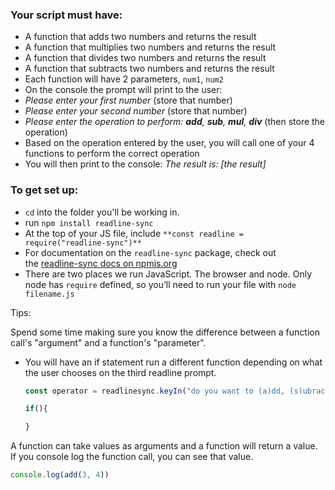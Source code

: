 ### **Your script must have:**

- A function that adds two numbers and returns the result
- A function that multiplies two numbers and returns the result
- A function that divides two numbers and returns the result
- A function that subtracts two numbers and returns the result
- Each function will have 2 parameters, `num1`, `num2`
- On the console the prompt will print to the user:
- *Please enter your first number* (store that number)
- *Please enter your second number* (store that number)
- *Please enter the operation to perform: **add**, **sub**, **mul**, **div*** (then store the operation)
- Based on the operation entered by the user, you will call one of your 4 functions to perform the correct operation
- You will then print to the console: *The result is: [the result]*

### **To get set up:**

- `cd` into the folder you'll be working in.
- run `npm install readline-sync`
- At the top of your JS file, include `**const readline = require("readline-sync")**`
- For documentation on the `readline-sync` package, check out the [readline-sync docs on npmjs.org](https://www.npmjs.com/package/readline-sync)
- There are two places we run JavaScript. The browser and node. Only node has `require` defined, so you’ll need to run your file with `node filename.js`

Tips:

Spend some time making sure you know the difference between a function call's "argument" and a function's "parameter".

- You will have an if statement run a different function depending on what the user chooses on the third readline prompt.
    
    ```jsx
    const operator = readlinesync.keyIn("do you want to (a)dd, (s)ubract, (d)ivide, or (m)ultiply?")
    
    if(){
    
    }
    ```
    

A function can take values as arguments and a function will return a value. If you console log the function call, you can see that value.

```jsx
console.log(add(3, 4))
```